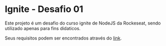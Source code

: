 # Ignite - Desafio 01
Este projeto é um desafio do curso ignite de NodeJS da Rockeseat, sendo utilizado apenas para fins didaticos.

Seus requisitos podem ser encontrados através do [link](https://www.notion.so/Desafio-01-Conceitos-do-Node-js-59ccb235aecd43a6a06bf09a24e7ede8).
